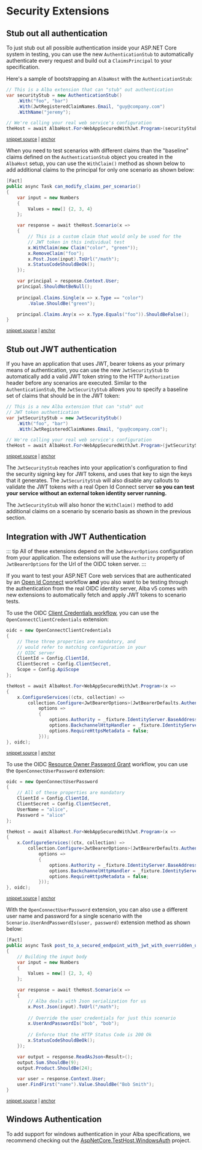 # Security Extensions

## Stub out all authentication

To just stub out all possible authentication inside your ASP.NET Core system in testing, you can use the new
`AuthenticationStub` to automatically authenticate every request and build out a `ClaimsPrincipal` to your specification.

Here's a sample of bootstrapping an `AlbaHost` with the `AuthenticationStub`:

<!-- snippet: sample_bootstrapping_with_stub_extension -->
<a id='snippet-sample_bootstrapping_with_stub_extension'></a>
```cs
// This is a Alba extension that can "stub" out authentication
var securityStub = new AuthenticationStub()
    .With("foo", "bar")
    .With(JwtRegisteredClaimNames.Email, "guy@company.com")
    .WithName("jeremy");

// We're calling your real web service's configuration
theHost = await AlbaHost.For<WebAppSecuredWithJwt.Program>(securityStub);
```
<sup><a href='https://github.com/JasperFx/alba/blob/master/src/Alba.Testing/Security/web_api_authentication_with_stub.cs#L21-L32' title='Snippet source file'>snippet source</a> | <a href='#snippet-sample_bootstrapping_with_stub_extension' title='Start of snippet'>anchor</a></sup>
<!-- endSnippet -->

When you need to test scenarios with different claims than the "baseline" claims defined on the `AuthenticationStub`
object you created in the `AlbaHost` setup, you can use the `WithClaim()` method as shown below to add additional 
claims to the principal for only one scenario as shown below:

<!-- snippet: sample_specify_specific_claims -->
<a id='snippet-sample_specify_specific_claims'></a>
```cs
[Fact]
public async Task can_modify_claims_per_scenario()
{
    var input = new Numbers
    {
        Values = new[] {2, 3, 4}
    };

    var response = await theHost.Scenario(x =>
    {
        // This is a custom claim that would only be used for the 
        // JWT token in this individual test
        x.WithClaim(new Claim("color", "green"));
        x.RemoveClaim("foo");
        x.Post.Json(input).ToUrl("/math");
        x.StatusCodeShouldBeOk();
    });

    var principal = response.Context.User;
    principal.ShouldNotBeNull();
    
    principal.Claims.Single(x => x.Type == "color")
        .Value.ShouldBe("green");

    principal.Claims.Any(x => x.Type.Equals("foo")).ShouldBeFalse();
}
```
<sup><a href='https://github.com/JasperFx/alba/blob/master/src/Alba.Testing/Security/web_api_authentication_with_stub.cs#L84-L113' title='Snippet source file'>snippet source</a> | <a href='#snippet-sample_specify_specific_claims' title='Start of snippet'>anchor</a></sup>
<!-- endSnippet -->

## Stub out JWT authentication

If you have an application that uses JWT, bearer tokens as your primary means of authentication, you can use the new
`JwtSecurityStub` to automatically add a valid JWT token string to the HTTP `Authorization` header before any scenarios are
executed. Similar to the `AuthenticationStub`, the `JwtSecurityStub` allows you to specify a baseline set of
claims that should be in the JWT token:

<!-- snippet: sample_setup_jwt_stub -->
<a id='snippet-sample_setup_jwt_stub'></a>
```cs
// This is a new Alba extension that can "stub" out
// JWT token authentication
var jwtSecurityStub = new JwtSecurityStub()
    .With("foo", "bar")
    .With(JwtRegisteredClaimNames.Email, "guy@company.com");

// We're calling your real web service's configuration
theHost = await AlbaHost.For<WebAppSecuredWithJwt.Program>(jwtSecurityStub);
```
<sup><a href='https://github.com/JasperFx/alba/blob/master/src/Alba.Testing/Security/web_api_authentication_with_jwt.cs#L21-L31' title='Snippet source file'>snippet source</a> | <a href='#snippet-sample_setup_jwt_stub' title='Start of snippet'>anchor</a></sup>
<!-- endSnippet -->

The `JwtSecurityStub` reaches into your application's configuration to find the security signing key for JWT tokens, and
uses that key to sign the keys that it generates. The `JwtSecurityStub` will also disable any callouts to validate
the JWT tokens with a real Open Id Connect server **so you can test your service without an external token identity server running.**

The `JwtSecurityStub` will also honor the `WithClaim()` method to add additional claims on a scenario by scenario basis
as shown in the previous section.

## Integration with JWT Authentication

::: tip
All of these extensions depend on the `JwtBearerOptions` configuration from your application. The extensions will use the 
`Authority` property of `JwtBearerOptions` for the Url of the OIDC token server.
:::

If you want to test your ASP.NET Core web services that are authenticated by an [Open Id Connect](https://openid.net/connect/) workflow **and**
you also want to be testing through the authentication from the real OIDC identity server, Alba v5 comes with new
extensions to automatically fetch and apply JWT tokens to scenario tests.

To use the OIDC [Client Credentials workflow](https://auth0.com/docs/flows/client-credentials-flow), you can use the `OpenConnectClientCredentials` extension:

<!-- snippet: sample_OpenConnectClientCredentials -->
<a id='snippet-sample_openconnectclientcredentials'></a>
```cs
oidc = new OpenConnectClientCredentials
{
    // These three properties are mandatory, and
    // would refer to matching configuration in your
    // OIDC server
    ClientId = Config.ClientId,
    ClientSecret = Config.ClientSecret,
    Scope = Config.ApiScope
};

theHost = await AlbaHost.For<WebAppSecuredWithJwt.Program>(x =>
{
    x.ConfigureServices((ctx, collection) =>
        collection.Configure<JwtBearerOptions>(JwtBearerDefaults.AuthenticationScheme,
            options =>
            {
                options.Authority = _fixture.IdentityServer.BaseAddress.ToString();
                options.BackchannelHttpHandler = _fixture.IdentityServer.CreateHandler();
                options.RequireHttpsMetadata = false;
            }));
}, oidc);
```
<sup><a href='https://github.com/JasperFx/alba/blob/master/src/Alba.Testing/Security/OpenConnectClientCredentialsTests.cs#L28-L51' title='Snippet source file'>snippet source</a> | <a href='#snippet-sample_openconnectclientcredentials' title='Start of snippet'>anchor</a></sup>
<!-- endSnippet -->

To use the OIDC [Resource Owner Password Grant](https://docs.identityserver.io/en/release/quickstarts/2_resource_owner_passwords.html) workflow, 
you can use the `OpenConnectUserPassword` extension:

<!-- snippet: sample_applying_OpenConnectUserPassword -->
<a id='snippet-sample_applying_openconnectuserpassword'></a>
```cs
oidc = new OpenConnectUserPassword
{
    // All of these properties are mandatory
    ClientId = Config.ClientId,
    ClientSecret = Config.ClientSecret,
    UserName = "alice",
    Password = "alice"
};

theHost = await AlbaHost.For<WebAppSecuredWithJwt.Program>(x =>
{
    x.ConfigureServices((ctx, collection) =>
        collection.Configure<JwtBearerOptions>(JwtBearerDefaults.AuthenticationScheme,
            options =>
            {
                options.Authority = _fixture.IdentityServer.BaseAddress.ToString();
                options.BackchannelHttpHandler = _fixture.IdentityServer.CreateHandler();
                options.RequireHttpsMetadata = false;
            }));
}, oidc);
```
<sup><a href='https://github.com/JasperFx/alba/blob/master/src/Alba.Testing/Security/OpenConnectUserPasswordTests.cs#L28-L51' title='Snippet source file'>snippet source</a> | <a href='#snippet-sample_applying_openconnectuserpassword' title='Start of snippet'>anchor</a></sup>
<!-- endSnippet -->

With the `OpenConnectUserPassword` extension, you can also use a different user name and password for a single scenario with the `Scenario.UserAndPasswordIs(user, password)`
extension method as shown below:

<!-- snippet: sample_override_user_password -->
<a id='snippet-sample_override_user_password'></a>
```cs
[Fact]
public async Task post_to_a_secured_endpoint_with_jwt_with_overridden_user_and_password()
{
    // Building the input body
    var input = new Numbers
    {
        Values = new[] {2, 3, 4}
    };

    var response = await theHost.Scenario(x =>
    {
        // Alba deals with Json serialization for us
        x.Post.Json(input).ToUrl("/math");
        
        // Override the user credentials for just this scenario
        x.UserAndPasswordIs("bob", "bob");
        
        // Enforce that the HTTP Status Code is 200 Ok
        x.StatusCodeShouldBeOk();
    });

    var output = response.ReadAsJson<Result>();
    output.Sum.ShouldBe(9);
    output.Product.ShouldBe(24);

    var user = response.Context.User;
    user.FindFirst("name").Value.ShouldBe("Bob Smith");
}
```
<sup><a href='https://github.com/JasperFx/alba/blob/master/src/Alba.Testing/Security/OpenConnectUserPasswordTests.cs#L165-L196' title='Snippet source file'>snippet source</a> | <a href='#snippet-sample_override_user_password' title='Start of snippet'>anchor</a></sup>
<!-- endSnippet -->

## Windows Authentication

To add support for windows authentication in your Alba specifications, we recommend checking out the [AspNetCore.TestHost.WindowsAuth](https://github.com/IntelliTect/AspNetCore.TestHost.WindowsAuth) project.
